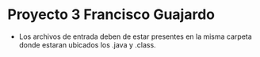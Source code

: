 # Proyecto 3 Francisco Guajardo

- Los archivos de entrada deben de estar presentes en la misma carpeta donde estaran ubicados los .java y .class.
